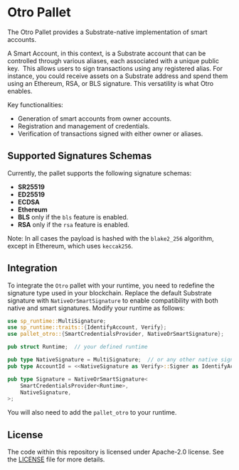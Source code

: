 # Otro Pallet

The Otro Pallet provides a Substrate-native implementation of smart accounts.

A Smart Account, in this context, is a Substrate account that can be controlled through various aliases, each associated with a unique public key. 
This allows users to sign transactions using any registered alias. For instance, you could receive assets on a Substrate address and spend them using an Ethereum, RSA, or BLS signature. This versatility is what Otro enables.

Key functionalities:
- Generation of smart accounts from owner accounts.
- Registration and management of credentials.
- Verification of transactions signed with either owner or aliases.

## Supported Signatures Schemas

Currently, the pallet supports the following signature schemas:
- **SR25519**
- **ED25519**
- **ECDSA**
- **Ethereum**
- **BLS** only if the `bls` feature is enabled.
- **RSA** only if the `rsa` feature is enabled.

Note: In all cases the payload is hashed with the `blake2_256` algorithm, except in Ethereum, which uses `keccak256`.

## Integration

To integrate the `Otro` pallet with your runtime, you need to redefine the signature type used in your blockchain.
Replace the default Substrate signature with `NativeOrSmartSignature` to enable compatibility with both native and smart signatures.
Modify your runtime as follows:

```rust
use sp_runtime::MultiSignature;
use sp_runtime::traits::{IdentifyAccount, Verify};
use pallet_otro::{SmartCredentialsProvider, NativeOrSmartSignature};

pub struct Runtime;  // your defined runtime

pub type NativeSignature = MultiSignature;  // or any other native signature type
pub type AccountId = <<NativeSignature as Verify>::Signer as IdentifyAccount>::AccountId;

pub type Signature = NativeOrSmartSignature<
    SmartCredentialsProvider<Runtime>,
    NativeSignature,
>;
```

You will also need to add the `pallet_otro` to your runtime.

## License

The code within this repository is licensed under Apache-2.0 license. See the [LICENSE](./LICENSE) file for more
details.
